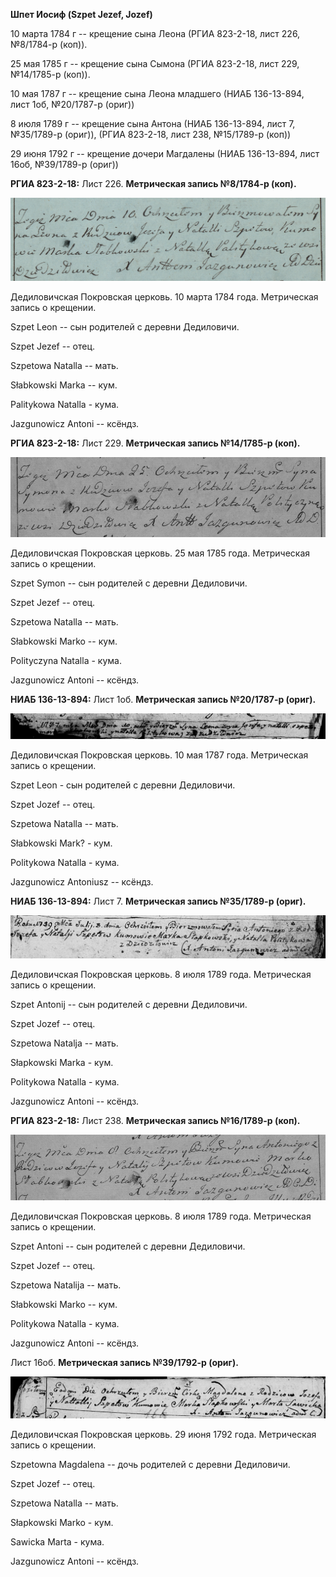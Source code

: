 **Шпет Иосиф (Szpet Jezef, Jozef)**

10 марта 1784 г -- крещение сына Леона (РГИА 823-2-18, лист 226,
№8/1784-р (коп)).

25 мая 1785 г -- крещение сына Сымона (РГИА 823-2-18, лист 229,
№14/1785-р (коп)).

10 мая 1787 г -- крещение сына Леона младшего (НИАБ 136-13-894, лист
1об, №20/1787-р (ориг))

8 июля 1789 г -- крещение сына Антона (НИАБ 136-13-894, лист 7,
№35/1789-р (ориг)), (РГИА 823-2-18, лист 238, №15/1789-р (коп))

29 июня 1792 г -- крещение дочери Магдалены (НИАБ 136-13-894, лист 16об,
№39/1789-р (ориг))

**РГИА 823-2-18:** Лист 226. **Метрическая запись №8/1784-р (коп).**

![](./media/e89e870f1c6414c6d0cee0573c3626888477e9ef.png)

Дедиловичская Покровская церковь. 10 марта 1784 года. Метрическая запись
о крещении.

Szpet Leon -- сын родителей с деревни Дедиловичи.

Szpet Jezef -- отец.

Szpetowa Natalla -- мать.

Słabkowski Marka -- кум.

Palitykowa Natalla - кума.

Jazgunowicz Antoni -- ксёндз.

**РГИА 823-2-18:** Лист 229. **Метрическая запись №14/1785-р (коп).**

![](./media/0af89bacce9d5516db82489d380c06d97742bf78.png)

Дедиловичская Покровская церковь. 25 мая 1785 года. Метрическая запись о
крещении.

Szpet Symon -- сын родителей с деревни Дедиловичи.

Szpet Jezef -- отец.

Szpetowa Natalla -- мать.

Słabkowski Marko -- кум.

Polityczyna Natalla - кума.

Jazgunowicz Antoni -- ксёндз.

**НИАБ 136-13-894:** Лист 1об. **Метрическая запись №20/1787-р (ориг).**

![](./media/f32cbe3481fce956d6b356a222a544809de2eb0f.png)

Дедиловичская Покровская церковь. 10 мая 1787 года. Метрическая запись о
крещении.

Szpet Leon - сын родителей с деревни Дедиловичи.

Szpet Jozef -- отец.

Szpetowa Natalla -- мать.

Słabkowski Mark? - кум.

Politykowa Natalla - кума.

Jazgunowicz Antoniusz -- ксёндз.

**НИАБ 136-13-894:** Лист 7. **Метрическая запись №35/1789-р (ориг).**

![](./media/8515bd2a4d5f06aa59b46b2fee451e750029617a.png)

Дедиловичская Покровская церковь. 8 июля 1789 года. Метрическая запись о
крещении.

Szpet Antonij -- сын родителей с деревни Дедиловичи.

Szpet Jozef -- отец.

Szpetowa Natalja -- мать.

Słapkowski Marka - кум.

Politykowa Natalla - кума.

Jazgunowicz Antoni -- ксёндз.

**РГИА 823-2-18:** Лист 238. **Метрическая запись №16/1789-р (коп).**

![](./media/6b9f0dc48377ecc6a30178a4ab560ba8937f3ee2.png)

Дедиловичская Покровская церковь. 8 июля 1789 года. Метрическая запись о
крещении.

Szpet Antoni -- сын родителей с деревни Дедиловичи.

Szpet Jozef -- отец.

Szpetowa Natalija -- мать.

Słabkowski Marko -- кум.

Politykowa Natalla - кума.

Jazgunowicz Antoni -- ксёндз.

Лист 16об. **Метрическая запись №39/1792-р (ориг).**

![](./media/14fb1464df0498e9dd1495f7a2f96a1d465649e1.png)

Дедиловичская Покровская церковь. 29 июня 1792 года. Метрическая запись
о крещении.

Szpetowna Magdalena -- дочь родителей с деревни Дедиловичи.

Szpet Jozef -- отец.

Szpetowa Natalla -- мать.

Słapkowski Marko - кум.

Sawicka Marta - кума.

Jazgunowicz Antoni -- ксёндз.
